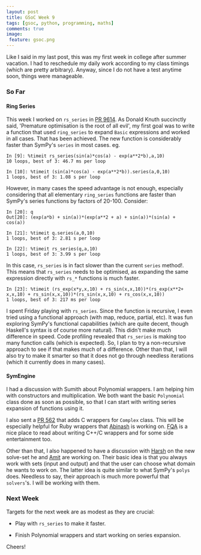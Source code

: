 ```yaml
---
layout: post
title: GSoC Week 9
tags: [gsoc, python, programming, maths]
comments: true
image:
 feature: gsoc.png
---
```


Like I said in my last post, this was my first week in college after summer
vacation. I had to reschedule my daily work according to my class timings (which
are pretty arbitrary). Anyway, since I do not have a test anytime soon, things
were manageable.

### So Far

#### Ring Series

This week I worked on `rs_series` in [PR 9614](https://github.com/sympy/sympy/pull/9614).
As Donald Knuth succinctly said, 'Premature optimisation is the root of all
evil', my first goal was to write a function that used `ring_series` to expand
`Basic` expressions and worked in all cases. That has been achieved. The new
function is considerably faster than SymPy's `series` in most cases. eg.

```
In [9]: %timeit rs_series(sin(a)*cos(a) - exp(a**2*b),a,10)
10 loops, best of 3: 46.7 ms per loop

In [10]: %timeit (sin(a)*cos(a) - exp(a**2*b)).series(a,0,10)
1 loops, best of 3: 1.08 s per loop
```

However, in many cases the speed advantage is not enough, especially considering
that all elementary `ring_series` functions are faster than SymPy's series
functions by factors of 20-100. Consider:

```
In [20]: q
Out[20]: (exp(a*b) + sin(a))*(exp(a**2 + a) + sin(a))*(sin(a) + cos(a))

In [21]: %timeit q.series(a,0,10)
1 loops, best of 3: 2.81 s per loop

In [22]: %timeit rs_series(q,a,10)
1 loops, best of 3: 3.99 s per loop
```
In this case, `rs_series` is in fact slower than the current `series` method!.
This means that `rs_series` needs to be optimised, as expanding the same
expression directly with `rs_*` functions is much faster.

```
In [23]: %timeit (rs_exp(x*y,x,10) + rs_sin(x,x,10))*(rs_exp(x**2+ x,x,10) + rs_sin(x,x,10))*(rs_sin(x,x,10) + rs_cos(x,x,10))
1 loops, best of 3: 217 ms per loop
```
I spent Friday playing with `rs_series`. Since the function is recursive, I even
tried using a functional approach (with map, reduce, partial, etc). It was fun
exploring SymPy's functional capabilities (which are quite decent, though
Haskell's syntax is of course more natural). This didn't make much difference in
speed. Code profiling revealed that `rs_series` is making too many function
calls (which is expected). So, I plan to try a non-recursive approach to see if
that makes much of a difference. Other than that, I will also try to make it
smarter so that it does not go through needless iterations (which it currently
does in many cases).

#### SymEngine

I had a discussion with Sumith about Polynomial wrappers. I am helping him
with constructors and multiplication. We both want the basic `Polynomial` class
done as soon as possible, so that I can start with writing series expansion of
functions using it.

I also sent a [PR 562](https://github.com/sympy/symengine/pull/562) that adds C
wrappers for `Complex` class. This will be especially helpful for Ruby wrappers
that [Abinash](https://github.com/abinashmeher999) is working on. [FQA](http://yosefk.com/c++fqa/) 
is a nice place to read about writing C++/C wrappers and for some side
entertainment too.

Other than that, I also happened to have a discussion with
[Harsh](https://github.com/hargup) on the new solve-set he and
[Amit](https://github.com/aktech) are working on. Their basic idea is that you
always work with sets (input and output) and that the user can choose what
domain he wants to work on. The latter idea is quite similar to what SymPy's `polys`
does. Needless to say, their approach is much more powerful that `solvers`'s. I
will be working with them.

### Next Week

Targets for the next week are as modest as they are crucial:

* Play with `rs_series` to make it faster.

* Finish Polynomial wrappers and start working on series expansion.

Cheers!
